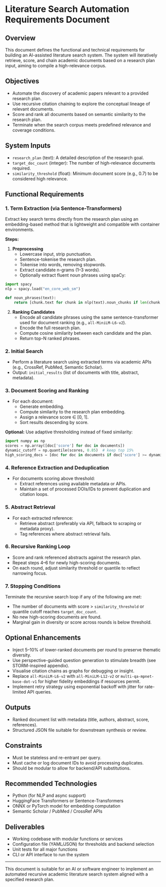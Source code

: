 # Literature Search Automation Requirements Document

## Overview

This document defines the functional and technical requirements for building an AI-assisted literature search system. The system will iteratively retrieve, score, and chain academic documents based on a research plan input, aiming to compile a high-relevance corpus.

## Objectives

- Automate the discovery of academic papers relevant to a provided research plan.
- Use recursive citation chaining to explore the conceptual lineage of relevant documents.
- Score and rank all documents based on semantic similarity to the research plan.
- Terminate when the search corpus meets predefined relevance and coverage conditions.

## System Inputs

- `research_plan` (text): A detailed description of the research goal.
- `target_doc_count` (integer): The number of high-relevance documents required.
- `similarity_threshold` (float): Minimum document score (e.g., 0.7) to be considered high relevance.

## Functional Requirements

### 1. Term Extraction (via Sentence-Transformers)

Extract key search terms directly from the research plan using an embedding-based method that is lightweight and compatible with container environments.

**Steps:**

1. **Preprocessing**
   - Lowercase input, strip punctuation.
   - Sentence-tokenise the research plan.
   - Tokenise into words, removing stopwords.
   - Extract candidate n-grams (1–3 words).
   - Optionally extract fluent noun phrases using spaCy:

```python
import spacy
nlp = spacy.load("en_core_web_sm")

def noun_phrases(text):
    return [chunk.text for chunk in nlp(text).noun_chunks if len(chunk.text.split()) <= 4]
```

2. **Ranking Candidates**
   - Encode all candidate phrases using the same sentence-transformer used for document ranking (e.g., `all-MiniLM-L6-v2`).
   - Encode the full research plan.
   - Compute cosine similarity between each candidate and the plan.
   - Return top-N ranked phrases.

### 2. Initial Search

- Perform a literature search using extracted terms via academic APIs (e.g., CrossRef, PubMed, Semantic Scholar).
- Output: `initial_results` (list of documents with title, abstract, metadata).

### 3. Document Scoring and Ranking

- For each document:
  - Generate embedding.
  - Compute similarity to the research plan embedding.
  - Assign a relevance score ∈ [0, 1].
  - Sort results descending by score.

**Optional:** Use adaptive thresholding instead of fixed similarity:

```python
import numpy as np
scores = np.array([doc['score'] for doc in documents])
dynamic_cutoff = np.quantile(scores, 0.85)  # keep top 15%
high_scoring_docs = [doc for doc in documents if doc['score'] >= dynamic_cutoff]
```

### 4. Reference Extraction and Deduplication

- For documents scoring above threshold:
  - Extract references using available metadata or APIs.
  - Maintain a set of processed DOIs/IDs to prevent duplication and citation loops.

### 5. Abstract Retrieval

- For each extracted reference:
  - Retrieve abstract (preferably via API, fallback to scraping or metadata proxy).
  - Tag references where abstract retrieval fails.

### 6. Recursive Ranking Loop

- Score and rank referenced abstracts against the research plan.
- Repeat steps 4–6 for newly high-scoring documents.
- On each round, adjust similarity threshold or quantile to reflect narrowing focus.

### 7. Stopping Conditions

Terminate the recursive search loop if any of the following are met:

- The number of documents with score > `similarity_threshold` or quantile cutoff reaches `target_doc_count`.
- No new high-scoring documents are found.
- Marginal gain in diversity or score across rounds is below threshold.

## Optional Enhancements

- Inject 5–10% of lower-ranked documents per round to preserve thematic diversity.
- Use perspective-guided question generation to stimulate breadth (see STORM-inspired appendix).
- Visualise citation chains as graphs for debugging or insight.
- Replace `all-MiniLM-L6-v2` with `all-MiniLM-L12-v2` or `multi-qa-mpnet-base-dot-v1` for higher fidelity embeddings if resources permit.
- Implement retry strategy using exponential backoff with jitter for rate-limited API queries.

## Outputs

- Ranked document list with metadata (title, authors, abstract, score, references).
- Structured JSON file suitable for downstream synthesis or review.

## Constraints

- Must be stateless and re-entrant per query.
- Must cache or log document IDs to avoid processing duplicates.
- Should be modular to allow for backend/API substitutions.

## Recommended Technologies

- Python (for NLP and async support)
- HuggingFace Transformers or Sentence-Transformers
- ONNX or PyTorch model for embedding computation
- Semantic Scholar / PubMed / CrossRef APIs

## Deliverables

- Working codebase with modular functions or services
- Configuration file (YAML/JSON) for thresholds and backend selection
- Unit tests for all major functions
- CLI or API interface to run the system

---

This document is suitable for an AI or software engineer to implement an automated recursive academic literature search system aligned with a specified research plan.

